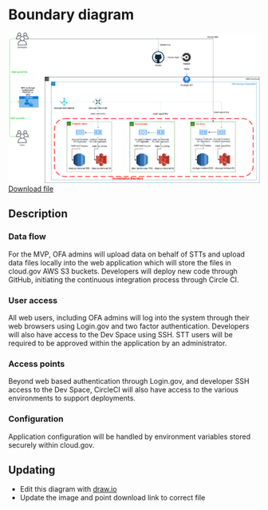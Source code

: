 # Boundary diagram
![Boundary diagram](diagram-2020-12-17.png)
[Download file](diagram-2020-12-17.drawio)

## Description
### Data flow
For the MVP, OFA admins will upload data on behalf of STTs and upload data files locally into the web application which will store the files in cloud.gov AWS S3 buckets. Developers will deploy new code through GitHub, initiating the continuous integration process through Circle CI.

### User access
All web users, including OFA admins will log into the system through their web browsers using Login.gov and two factor authentication. Developers will also have access to the Dev Space using SSH. STT users will be required to be approved within the application by an administrator.

### Access points
Beyond web based authentication through Login.gov, and developer SSH access to the Dev Space, CircleCI will also have access to the various environments to support deployments.

### Configuration
Application configuration will be handled by environment variables stored securely within cloud.gov.


## Updating
- Edit this diagram with [draw.io](https://app.diagrams.net/)
- Update the image and point download link to correct file
